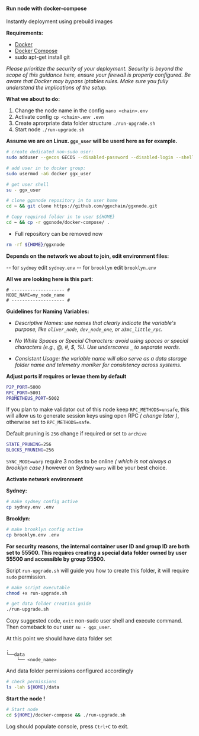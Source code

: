 #### Run node with docker-compose

Instantly deployment using prebuild images

**Requirements:**
* [Docker](https://docs.docker.com/engine/install/)
* [Docker Compose](https://docs.docker.com/compose/)
* sudo apt-get install git

_Please prioritize the security of your deployment. Security is beyond the scope of this guidance here, ensure your firewall is properly configured. Be aware that Docker may bypass iptables rules. Make sure you fully understand the implications of the setup._

**What we about to do:**
1) Change the node name in the config `nano <chain>.env`
2) Activate config `cp <chain>.env .evn`
3) Create aprorpriate data folder structure `./run-upgrade.sh`
4) Start node `./run-upgrade.sh`

**Assume we are on Linux. `ggx_user` will be userd here as for example.**

```bash
# create dedicated non-sudo user:
sudo adduser --gecos GECOS --disabled-password --disabled-login --shell /bin/bash ggx_user
```
```bash
# add user in to docker group:
sudo usermod -aG docker ggx_user
```
```bash
# get user shell
su - ggx_user
```
```bash
# clone ggxnode repository in to user home
cd ~ && git clone https://github.com/ggxchain/ggxnode.git
```
```bash
# Copy required folder in to user ${HOME}
cd ~ && cp -r ggxnode/docker-compose/ .
```
* Full repository can be removed now
```bash
rm -rf ${HOME}/ggxnode
```
**Depends on the network we about to join, edit environment files:**

-- for `sydney` edit `sydney.env`
-- for `brooklyn` edit `brooklyn.env`

**All we are looking here is this part:**
```
# -------------------- #
NODE_NAME=my_node_name
# -------------------- #
```

**Guidelines for Naming Variables:**

* _Descriptive Names: use names that clearly indicate the variable's purpose, like `oliver_node`, `dev_node_one`, or `a3mc_little_rpc`._

* _No White Spaces or Special Characters: avoid using spaces or special characters (e.g., @, #, $, %). Use underscores `_` to separate words._

* _Consistent Usage: the variable name will also serve as a data storage folder name and telemetry moniker for consistency across systems._

**Adjust ports if requires or levae them by default**
```bash
P2P_PORT=5000
RPC_PORT=5001
PROMETHEUS_PORT=5002
```
If you plan to make validator out of this node keep `RPC_METHODS=unsafe`, this will allow us to generate session keys using open RPC _( change later )_, otherwise set to `RPC_METHODS=safe`.

Default pruning is `256` change if required or set to `archive`

```bash
STATE_PRUNING=256
BLOCKS_PRUNING=256
```

`SYNC_MODE=warp` require 3 nodes to be online _( which is not always a brooklyn case )_ however on Sydney `warp` will be your best choice.

**Activate network environment**

**Sydney:**
```bash
# make sydney config active
cp sydney.env .env
```

**Brooklyn:**
```bash
# make brooklyn config active
cp brooklyn.env .env
```

**For security reasons, the internal container user ID and group ID are both set to 55500. This requires creating a special data folder owned by user 55500 and accessible by group 55500.**

Script `run-upgrade.sh` will guide you how to create this folder, it will require `sudo` permission.

```bash
# make script executable
chmod +x run-upgrade.sh
```
```bash
# get data folder creation guide
./run-upgrade.sh
```
Copy suggested code, `exit` non-sudo user shell and execute command. Then comeback to our user `su - ggx_user`.

At this point we should have data folder set
```
.
└──data
    └── <node_name>
```

And data folder permissions configured accordingly

```bash
# check permissions
ls -lah ${HOME}/data
```
**Start the node !**
```bash
# Start node
cd ${HOME}/docker-compose && ./run-upgrade.sh
```

Log should populate console, press `Ctrl+C` to exit.